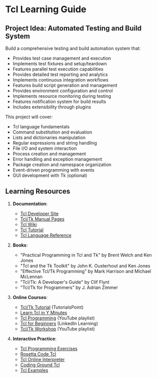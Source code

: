 # Tcl Learning Guide

## Project Idea: Automated Testing and Build System

Build a comprehensive testing and build automation system that:

- Provides test case management and execution
- Implements test fixtures and setup/teardown
- Features parallel test execution capabilities
- Provides detailed test reporting and analytics
- Implements continuous integration workflows
- Features build script generation and management
- Provides environment configuration and control
- Implements resource monitoring during testing
- Features notification system for build results
- Includes extensibility through plugins

This project will cover:

- Tcl language fundamentals
- Command substitution and evaluation
- Lists and dictionaries manipulation
- Regular expressions and string handling
- File I/O and system interaction
- Process creation and management
- Error handling and exception management
- Package creation and namespace organization
- Event-driven programming with events
- GUI development with Tk (optional)

## Learning Resources

1. **Documentation**:

   - [Tcl Developer Site](https://www.tcl.tk/doc/)
   - [Tcl/Tk Manual Pages](https://www.tcl.tk/man/)
   - [Tcl Wiki](https://wiki.tcl-lang.org/)
   - [Tcl Tutorial](https://www.tcl.tk/man/tcl8.5/tutorial/tcltutorial.html)
   - [Tcl Language Reference](https://www.tcl.tk/man/tcl8.6/TclCmd/contents.htm)

2. **Books**:

   - "Practical Programming in Tcl and Tk" by Brent Welch and Ken Jones
   - "Tcl and the Tk Toolkit" by John K. Ousterhout and Ken Jones
   - "Effective Tcl/Tk Programming" by Mark Harrison and Michael McLennan
   - "Tcl/Tk: A Developer's Guide" by Clif Flynt
   - "Tcl/Tk for Programmers" by J. Adrian Zimmer

3. **Online Courses**:

   - [Tcl/Tk Tutorial](https://www.tutorialspoint.com/tcl-tk/index.htm) (TutorialsPoint)
   - [Learn Tcl in Y Minutes](https://learnxinyminutes.com/docs/tcl/)
   - [Tcl Programming](https://www.youtube.com/playlist?list=PLy-cgL3gQGDaQncv_4Bl6j6MK6bG3g4XR) (YouTube playlist)
   - [Tcl for Beginners](https://www.linkedin.com/learning/perl-tk-for-gui-programming) (LinkedIn Learning)
   - [Tcl/Tk Workshop](https://www.youtube.com/playlist?list=PLRVdut2KPZp1a1bHZcZj_GuG8fTJeIoir) (YouTube playlist)

4. **Interactive Practice**:
   - [Tcl Programming Exercises](https://wiki.tcl-lang.org/page/Exercises)
   - [Rosetta Code Tcl](https://rosettacode.org/wiki/Category:Tcl)
   - [Tcl Online Interpreter](https://www.tutorialspoint.com/online_tcl_compiler.php)
   - [Coding Ground Tcl](https://www.tutorialspoint.com/codingground.htm)
   - [Tcl Examples](https://wiki.tcl-lang.org/page/Code+Examples)
